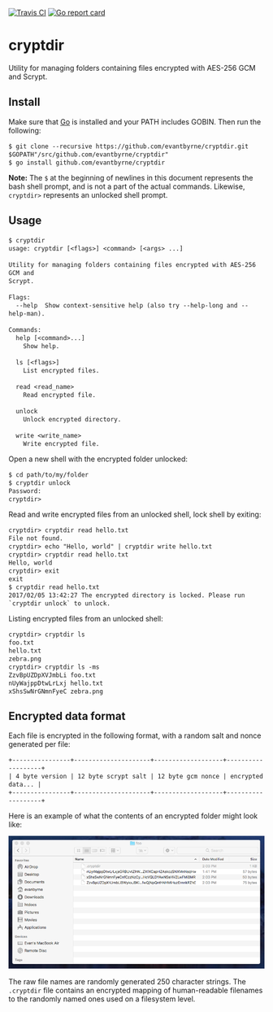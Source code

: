 [![Travis CI](https://api.travis-ci.org/evantbyrne/cryptdir.svg?branch=master)](https://travis-ci.org/evantbyrne/cryptdir) [![Go report card](https://goreportcard.com/badge/github.com/evantbyrne/cryptdir)](https://goreportcard.com/report/github.com/evantbyrne/cryptdir)

# cryptdir

Utility for managing folders containing files encrypted with AES-256 GCM and Scrypt.


## Install

Make sure that [Go](https://golang.org/) is installed and your PATH includes GOBIN. Then run the following:

    $ git clone --recursive https://github.com/evantbyrne/cryptdir.git $GOPATH"/src/github.com/evantbyrne/cryptdir"
    $ go install github.com/evantbyrne/cryptdir

**Note:** The `$` at the beginning of newlines in this document represents the bash shell prompt, and is not a part of the actual commands. Likewise, `cryptdir>` represents an unlocked shell prompt.


## Usage

    $ cryptdir
    usage: cryptdir [<flags>] <command> [<args> ...]

    Utility for managing folders containing files encrypted with AES-256 GCM and
    Scrypt.

    Flags:
      --help  Show context-sensitive help (also try --help-long and --help-man).

    Commands:
      help [<command>...]
        Show help.

      ls [<flags>]
        List encrypted files.

      read <read_name>
        Read encrypted file.

      unlock
        Unlock encrypted directory.

      write <write_name>
        Write encrypted file.

Open a new shell with the encrypted folder unlocked:

    $ cd path/to/my/folder
    $ cryptdir unlock
    Password:
    cryptdir>

Read and write encrypted files from an unlocked shell, lock shell by exiting:

    cryptdir> cryptdir read hello.txt
    File not found.
    cryptdir> echo "Hello, world" | cryptdir write hello.txt
    cryptdir> cryptdir read hello.txt
    Hello, world
    cryptdir> exit
    exit
    $ cryptdir read hello.txt
    2017/02/05 13:42:27 The encrypted directory is locked. Please run `cryptdir unlock` to unlock.

Listing encrypted files from an unlocked shell:

    cryptdir> cryptdir ls
    foo.txt
    hello.txt
    zebra.png
    cryptdir> cryptdir ls -ms
    ZzvBpUZDpXVJmbLi foo.txt
    nUyWajppDtwLrLxj hello.txt
    xShsSwNrGNmnFyeC zebra.png


## Encrypted data format

Each file is encrypted in the following format, with a random salt and nonce generated per file:

    +----------------+---------------------+-------------------+-------------------+
    | 4 byte version | 12 byte scrypt salt | 12 byte gcm nonce | encrypted data... |
    +----------------+---------------------+-------------------+-------------------+

Here is an example of what the contents of an encrypted folder might look like:

![Example encrypted folder](https://raw.githubusercontent.com/evantbyrne/cryptdir/master/cryptdir-folder.png)

The raw file names are randomly generated 250 character strings. The `.cryptdir` file contains an encrypted mapping of human-readable filenames to the randomly named ones used on a filesystem level.
